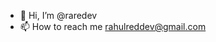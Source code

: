 - 👋 Hi, I’m @raredev
- 📫 How to reach me rahulreddev@gmail.com
<!---
raredev/raredev is a ✨ special ✨ repository because its `README.md` (this file) appears on your GitHub profile.
You can click the Preview link to take a look at your changes.
--->
